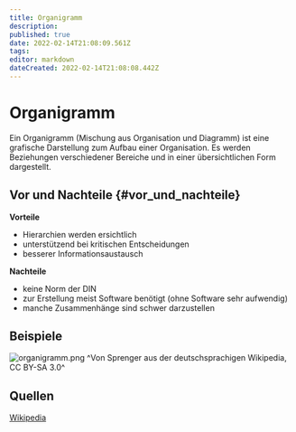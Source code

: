 ```yaml
---
title: Organigramm
description: 
published: true
date: 2022-02-14T21:08:09.561Z
tags: 
editor: markdown
dateCreated: 2022-02-14T21:08:08.442Z
---
```


# Organigramm

Ein Organigramm (Mischung aus Organisation und Diagramm) ist eine
grafische Darstellung zum Aufbau einer Organisation. Es werden
Beziehungen verschiedener Bereiche und in einer übersichtlichen Form
dargestellt.

## Vor und Nachteile {#vor_und_nachteile}

**Vorteile**

-   Hierarchien werden ersichtlich
-   unterstützend bei kritischen Entscheidungen
-   besserer Informationsaustausch

**Nachteile**

-   keine Norm der DIN
-   zur Erstellung meist Software benötigt (ohne Software sehr
    aufwendig)
-   manche Zusammenhänge sind schwer darzustellen

## Beispiele

![organigramm.png](/organigramm.png)
^Von Sprenger aus der deutschsprachigen Wikipedia, CC BY-SA 3.0^

## Quellen

[Wikipedia](https://de.wikipedia.org/wiki/Organigramm)